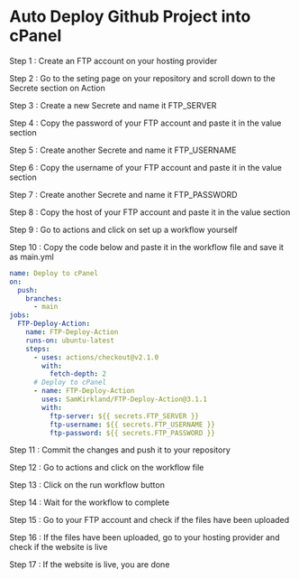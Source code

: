 # Auto Deploy Github Project into cPanel

Step 1 : Create an FTP account on your hosting provider

Step 2 : Go to the seting page on your repository and scroll down to the Secrete section on Action

Step 3 : Create a new Secrete and name it FTP_SERVER

Step 4 : Copy the password of your FTP account and paste it in the value section

Step 5 : Create another Secrete and name it FTP_USERNAME

Step 6 : Copy the username of your FTP account and paste it in the value section

Step 7 : Create another Secrete and name it FTP_PASSWORD

Step 8 : Copy the host of your FTP account and paste it in the value section

Step 9 : Go to actions and click on set up a workflow yourself

Step 10 : Copy the code below and paste it in the workflow file and save it as main.yml

```yml
name: Deploy to cPanel
on:
  push:
    branches:
      - main
jobs:
  FTP-Deploy-Action:
    name: FTP-Deploy-Action
    runs-on: ubuntu-latest
    steps:
      - uses: actions/checkout@v2.1.0
        with:
          fetch-depth: 2
      # Deploy to cPanel
      - name: FTP-Deploy-Action
        uses: SamKirkland/FTP-Deploy-Action@3.1.1
        with:
          ftp-server: ${{ secrets.FTP_SERVER }}
          ftp-username: ${{ secrets.FTP_USERNAME }}
          ftp-password: ${{ secrets.FTP_PASSWORD }}
```

Step 11 : Commit the changes and push it to your repository

Step 12 : Go to actions and click on the workflow file

Step 13 : Click on the run workflow button

Step 14 : Wait for the workflow to complete

Step 15 : Go to your FTP account and check if the files have been uploaded

Step 16 : If the files have been uploaded, go to your hosting provider and check if the website is live

Step 17 : If the website is live, you are done
